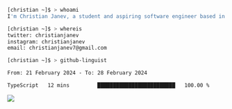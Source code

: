 ```bash
[christian ~]$ > whoami
I'm Christian Janev, a student and aspiring software engineer based in Chicago, IL
```
```bash
[christian ~]$ > whereis
twitter: christianjanev
instagram: christianjanev
email: christianjanev7@gmail.com
```

```bash
[christian ~]$ > github-linguist
```
<!--START_SECTION:waka-->

```txt
From: 21 February 2024 - To: 28 February 2024

TypeScript   12 mins         █████████████████████████   100.00 %
```

<!--END_SECTION:waka-->

![](https://komarev.com/ghpvc/?username=christianjanev)
